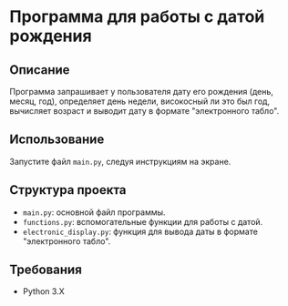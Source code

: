 # Программа для работы с датой рождения

## Описание

Программа запрашивает у пользователя дату его рождения (день, месяц, год), определяет день недели, високосный ли это был год, вычисляет возраст и выводит дату в формате "электронного табло".

## Использование

Запустите файл `main.py`, следуя инструкциям на экране.

## Структура проекта

- `main.py`: основной файл программы.
- `functions.py`: вспомогательные функции для работы с датой.
- `electronic_display.py`: функция для вывода даты в формате "электронного табло".

## Требования

- Python 3.X
